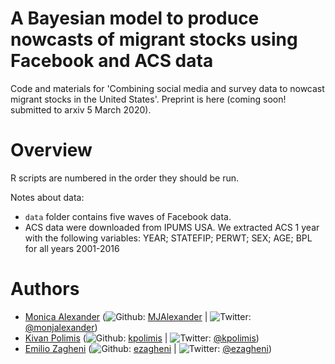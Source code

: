 # A Bayesian model to produce nowcasts of migrant stocks using Facebook and ACS data

Code and materials for 'Combining social media and survey data to nowcast migrant stocks in the United States'. Preprint is here (coming soon! submitted to arxiv 5 March 2020).

Overview
=======

R scripts are numbered in the order they should be run. 

Notes about data: 

- `data` folder contains five waves of Facebook data. 
- ACS data were downloaded from IPUMS USA. We extracted ACS 1 year with the following variables: YEAR; STATEFIP; PERWT; SEX; AGE; BPL for all years 2001-2016


Authors
=======

-   [Monica Alexander](http://monicaalexander.com) (![Github](http://i.imgur.com/9I6NRUm.png): [MJAlexander](https://github.com/MJAlexander) | ![Twitter](http://i.imgur.com/wWzX9uB.png): [@monjalexander](https://twitter.com/monjalexander))
-   [Kivan Polimis](http://kivanpolimis.com/) (![Github](http://i.imgur.com/9I6NRUm.png): [kpolimis](https://github.com/kpolimis) | ![Twitter](http://i.imgur.com/wWzX9uB.png): [@kpolimis](https://twitter.com/kpolimis))
-   [Emilio Zagheni](https://www.demogr.mpg.de/en/about_us_6113/staff_directory_1899/emilio_zagheni_2243) (![Github](http://i.imgur.com/9I6NRUm.png): [ezagheni](https://github.com/ezagheni) | ![Twitter](http://i.imgur.com/wWzX9uB.png): [@ezagheni](https://twitter.com/ezagheni))

